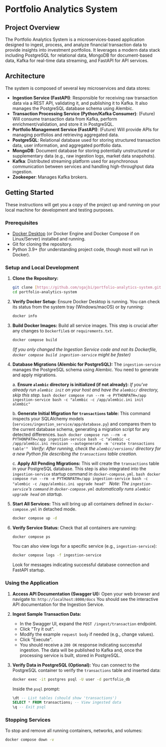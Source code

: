 # Portfolio Analytics System

## Project Overview

The Portfolio Analytics System is a microservices-based application designed to ingest, process, and analyze financial transaction data to provide insights into investment portfolios. It leverages a modern data stack including PostgreSQL for relational data, MongoDB for document-based data, Kafka for real-time data streaming, and FastAPI for API services.

## Architecture

The system is composed of several key microservices and data stores:

* **Ingestion Service (FastAPI)**: Responsible for receiving raw transaction data via a REST API, validating it, and publishing it to Kafka. It also manages the PostgreSQL database schema using Alembic.
* **Transaction Processing Service (Python/Kafka Consumer)**: (Future) Will consume transaction data from Kafka, perform enrichment/validation, and store it in PostgreSQL.
* **Portfolio Management Service (FastAPI)**: (Future) Will provide APIs for managing portfolios and retrieving aggregated data.
* **PostgreSQL**: Relational database used for storing structured transaction data, user information, and aggregated portfolio data.
* **MongoDB**: Document database for storing potentially unstructured or supplementary data (e.g., raw ingestion logs, market data snapshots).
* **Kafka**: Distributed streaming platform used for asynchronous communication between services and handling high-throughput data ingestion.
* **Zookeeper**: Manages Kafka brokers.

## Getting Started

These instructions will get you a copy of the project up and running on your local machine for development and testing purposes.

### Prerequisites

* [Docker Desktop](https://www.docker.com/products/docker-desktop) (or Docker Engine and Docker Compose if on Linux/Server) installed and running.
* Git for cloning the repository.
* Python 3.9+ (for understanding project code, though most will run in Docker).

### Setup and Local Development

1.  **Clone the Repository:**
    ```bash
    git clone [https://github.com/sgajbi/portfolio-analytics-system.git](https://github.com/sgajbi/portfolio-analytics-system.git)
    cd portfolio-analytics-system
    ```

2.  **Verify Docker Setup:**
    Ensure Docker Desktop is running. You can check its status from the system tray (Windows/macOS) or by running:
    ```bash
    docker info
    ```

3.  **Build Docker Images:**
    Build all service images. This step is crucial after any changes to `Dockerfile`s or `requirements.txt`.
    ```bash
    docker compose build
    ```
    *(If you only changed the Ingestion Service code and not its Dockerfile, `docker compose build ingestion-service` might be faster)*

4.  **Database Migrations (Alembic for PostgreSQL):**
    The `ingestion-service` manages the PostgreSQL schema using Alembic. You need to generate and apply migrations.

    a.  **Ensure `alembic` directory is initialized (if not already):**
        *If you've already run `alembic init` on your host and have the `alembic/` directory, skip this step.*
        ```bash
        docker compose run --rm -e PYTHONPATH=/app ingestion-service bash -c "alembic -c /app/alembic.ini init alembic"
        ```

    b.  **Generate Initial Migration for `transactions` table:**
        This command inspects your SQLAlchemy models (`services/ingestion_service/app/database.py`) and compares them to the current database schema, generating a migration script for any detected differences.
        ```bash
        docker compose run --rm -e PYTHONPATH=/app ingestion-service bash -c "alembic -c /app/alembic.ini revision --autogenerate -m 'create transactions table'"
        ```
        *Verify: After running, check the `alembic/versions/` directory for a new Python file describing the `transactions` table creation.*

    c.  **Apply All Pending Migrations:**
        This will create the `transactions` table in your PostgreSQL database. This step is also integrated into the `ingestion-service` startup command in `docker-compose.yml`.
        ```bash
        docker compose run --rm -e PYTHONPATH=/app ingestion-service bash -c "alembic -c /app/alembic.ini upgrade head"
        ```
        *Note: The `ingestion-service`'s `command` in `docker-compose.yml` automatically runs `alembic upgrade head` on startup.*

5.  **Start All Services:**
    This will bring up all containers defined in `docker-compose.yml` in detached mode.
    ```bash
    docker compose up -d
    ```

6.  **Verify Service Status:**
    Check that all containers are running:
    ```bash
    docker compose ps
    ```
    You can also view logs for a specific service (e.g., `ingestion-service`):
    ```bash
    docker compose logs -f ingestion-service
    ```
    Look for messages indicating successful database connection and FastAPI startup.

### Using the Application

1.  **Access API Documentation (Swagger UI):**
    Open your web browser and navigate to:
    `http://localhost:8000/docs`
    You should see the interactive API documentation for the Ingestion Service.

2.  **Ingest Sample Transaction Data:**
    * In the Swagger UI, expand the `POST /ingest/transaction` endpoint.
    * Click "Try it out".
    * Modify the example `request body` if needed (e.g., change values).
    * Click "Execute".
    * You should receive a `200 OK` response indicating successful ingestion. The data will be published to Kafka and, once the processing service is built, stored in PostgreSQL.

3.  **Verify Data in PostgreSQL (Optional):**
    You can connect to the PostgreSQL container to verify the `transactions` table and inserted data:
    ```bash
    docker exec -it postgres psql -U user -d portfolio_db
    ```
    Inside the `psql` prompt:
    ```sql
    \dt -- List tables (should show 'transactions')
    SELECT * FROM transactions; -- View ingested data
    \q -- Exit psql
    ```

### Stopping Services

To stop and remove all running containers, networks, and volumes:
```bash
docker compose down -v
